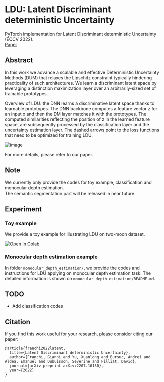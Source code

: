# LDU: Latent Discriminant deterministic Uncertainty
PyTorch implementation for Latent Discriminant deterministic Uncertainty (ECCV 2022).   
[Paper](https://arxiv.org/abs/2207.10130)

## Abstract
In this work we advance a scalable and effective Deterministic Uncertainty Methods (DUM) that relaxes the Lipschitz constraint typically hindering practicality of such architectures. We learn a discriminant latent space by leveraging a distinction maximization layer over an arbitrarily-sized set of trainable prototypes. 

Overview of LDU:
the DNN learns a discriminative latent space thanks to
learnable prototypes. The DNN backbone computes a feature vector z for an input x and then the DM layer matches it with the prototypes. The computed similarities reflecting the position of z in the learned feature space, are subsequently processed by the classification layer and the uncertainty estimation layer. The dashed arrows point to the loss functions that need to be optimized for training LDU.

![image](https://github.com/ENSTA-U2IS/LDU/blob/main/process.png)

For more details, please refer to our paper.

## Note
We currently only provide the codes for toy example, classification and monocular depth estimation.\
The semantic segmentation part will be released in near future.


## Experiment

### Toy example
We provide a toy example for illustrating LDU on two-moon dataset.
<p>
<a href="https://colab.research.google.com/drive/10On0ubqVEcOUvKTNCED1_qF9l5UG7OSc?usp=sharing" target="_parent">
  <img src="https://colab.research.google.com/assets/colab-badge.svg" alt="Open In Colab"/>
</a>
</p>

### Monocular depth estimation example
In folder `monocular_depth_estimation/`, we provide the codes and instructions for LDU applying on monocular depth estimation task. The detailed information is shown on `monocular_depth_estimation/README.md`.

## TODO
-   Add classification codes


## Citation
If you find this work useful for your research, please consider citing our paper:
```
@article{franchi2022latent,
  title={Latent Discriminant deterministic Uncertainty},
  author={Franchi, Gianni and Yu, Xuanlong and Bursuc, Andrei and Aldea, Emanuel and Dubuisson, Severine and Filliat, David},
  journal={arXiv preprint arXiv:2207.10130},
  year={2022}
}
```
